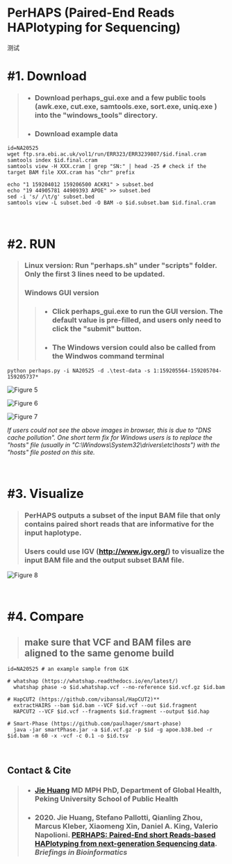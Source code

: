 
# PerHAPS (Paired-End Reads HAPlotyping for Sequencing)
测试
<br/>


# #1. Download

> - ### Download perhaps_gui.exe and a few public tools (awk.exe, cut.exe, samtools.exe, sort.exe, uniq.exe ) into the "windows_tools" directory. 
> - ### Download example data

```
id=NA20525
wget ftp.sra.ebi.ac.uk/vol1/run/ERR323/ERR3239807/$id.final.cram
samtools index $id.final.cram
samtools view -H XXX.cram | grep "SN:" | head -25 # check if the target BAM file XXX.cram has "chr" prefix

echo "1 159204012 159206500 ACKR1" > subset.bed
echo "19 44905781 44909393 APOE" >> subset.bed
sed -i 's/ /\t/g' subset.bed
samtools view -L subset.bed -O BAM -o $id.subset.bam $id.final.cram
```

<br/>


# #2. RUN
> ### Linux version: Run "perhaps.sh" under "scripts" folder. Only the first 3 lines need to be updated.
> ### Windows GUI version
> > - ### Click perhaps_gui.exe to run the GUI version. The default value is pre-filled, and users only need to click the "submit" button.
> > - ### The Windows version could also be called from the Windwos command terminal
```
python perhaps.py -i NA20525 -d .\test-data -s 1:159205564-159205704-159205737*
```
 
![Figure 5](./images/gui_1.png)

![Figure 6](./images/gui_2.png)

![Figure 7](./images/gui_3.png)


*If users could not see the above images in browser,  this is due to "DNS cache pollution". One short term fix for Windows users is to replace the "hosts" file (usually in "C:\Windows\System32\drivers\etc\hosts") with the "hosts" file posted on this site.*

<br/>


# #3. Visualize

> ### PerHAPS outputs a subset of the input BAM file that only contains paired short reads that are informative for the input haplotype.
> ### Users could use IGV (http://www.igv.org/) to visualize the input BAM file and the output subset BAM file. 
 
![Figure 8](./images/Figure1S.JPG)


<br/>


# #4. Compare
> ## make sure that VCF and BAM files are aligned to the same genome build

```
id=NA20525 # an example sample from G1K
  
# whatshap (https://whatshap.readthedocs.io/en/latest/)
  whatshap phase -o $id.whatshap.vcf --no-reference $id.vcf.gz $id.bam

# HapCUT2 (https://github.com/vibansal/HapCUT2)**	
  extractHAIRS --bam $id.bam --VCF $id.vcf --out $id.fragment
  HAPCUT2 --VCF $id.vcf --fragments $id.fragment --output $id.hap

# Smart-Phase (https://github.com/paulhager/smart-phase)
  java -jar smartPhase.jar -a $id.vcf.gz -p $id -g apoe.b38.bed -r $id.bam -m 60 -x -vcf -c 0.1 -o $id.tsv  

```

<br/>


## Contact & Cite

> - ### [Jie Huang](jiehuang001@pku.edu.cn) MD MPH PhD, Department of Global Health, Peking University School of Public Health
> - ### 2020. Jie Huang, Stefano Pallotti, Qianling Zhou, Marcus Kleber, Xiaomeng Xin, Daniel A. King, Valerio Napolioni. [PERHAPS: Paired-End short Reads-based HAPlotyping from next-generation Sequencing data](https://academic.oup.com/bib/advance-article-abstract/doi/10.1093/bib/bbaa320/6025504). *Briefings in Bioinformatics*


